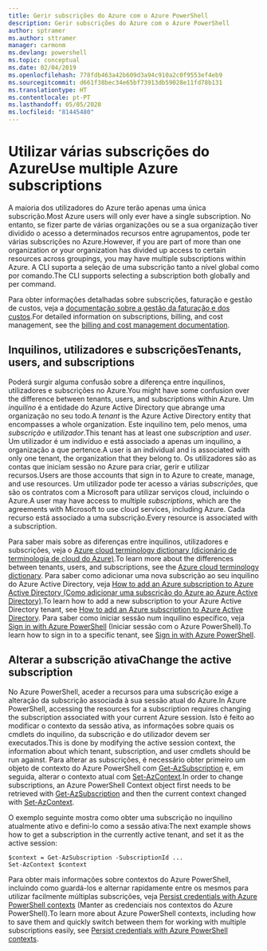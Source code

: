 ```yaml
---
title: Gerir subscrições do Azure com o Azure PowerShell
description: Gerir subscrições do Azure com o Azure PowerShell
author: sptramer
ms.author: sttramer
manager: carmonm
ms.devlang: powershell
ms.topic: conceptual
ms.date: 02/04/2019
ms.openlocfilehash: 778fdb463a42b609d3a94c910a2c0f9553ef4eb9
ms.sourcegitcommit: d661f38bec34e65bf73913db59028e11fd78b131
ms.translationtype: HT
ms.contentlocale: pt-PT
ms.lasthandoff: 05/05/2020
ms.locfileid: "81445480"
---
```

# <a name="use-multiple-azure-subscriptions"></a><span data-ttu-id="a3115-103">Utilizar várias subscrições do Azure</span><span class="sxs-lookup"><span data-stu-id="a3115-103">Use multiple Azure subscriptions</span></span>

<span data-ttu-id="a3115-104">A maioria dos utilizadores do Azure terão apenas uma única subscrição.</span><span class="sxs-lookup"><span data-stu-id="a3115-104">Most Azure users will only ever have a single subscription.</span></span> <span data-ttu-id="a3115-105">No entanto, se fizer parte de várias organizações ou se a sua organização tiver dividido o acesso a determinados recursos entre agrupamentos, pode ter várias subscrições no Azure.</span><span class="sxs-lookup"><span data-stu-id="a3115-105">However, if you are part of more than one organization or your organization has divided up access to certain resources across groupings, you may have multiple subscriptions within Azure.</span></span> <span data-ttu-id="a3115-106">A CLI suporta a seleção de uma subscrição tanto a nível global como por comando.</span><span class="sxs-lookup"><span data-stu-id="a3115-106">The CLI supports selecting a subscription both globally and per command.</span></span>

<span data-ttu-id="a3115-107">Para obter informações detalhadas sobre subscrições, faturação e gestão de custos, veja a [documentação sobre a gestão da faturação e dos custos](/azure/billing/).</span><span class="sxs-lookup"><span data-stu-id="a3115-107">For detailed information on subscriptions, billing, and cost management, see the [billing and cost management documentation](/azure/billing/).</span></span>

## <a name="tenants-users-and-subscriptions"></a><span data-ttu-id="a3115-108">Inquilinos, utilizadores e subscrições</span><span class="sxs-lookup"><span data-stu-id="a3115-108">Tenants, users, and subscriptions</span></span>

<span data-ttu-id="a3115-109">Poderá surgir alguma confusão sobre a diferença entre inquilinos, utilizadores e subscrições no Azure.</span><span class="sxs-lookup"><span data-stu-id="a3115-109">You might have some confusion over the difference between tenants, users, and subscriptions within Azure.</span></span> <span data-ttu-id="a3115-110">Um _inquilino_ é a entidade do Azure Active Directory que abrange uma organização no seu todo.</span><span class="sxs-lookup"><span data-stu-id="a3115-110">A _tenant_ is the Azure Active Directory entity that encompasses a whole organization.</span></span> <span data-ttu-id="a3115-111">Este inquilino tem, pelo menos, uma _subscrição_ e _utilizador_.</span><span class="sxs-lookup"><span data-stu-id="a3115-111">This tenant has at least one _subscription_ and _user_.</span></span> <span data-ttu-id="a3115-112">Um utilizador é um indivíduo e está associado a apenas um inquilino, a organização a que pertence.</span><span class="sxs-lookup"><span data-stu-id="a3115-112">A user is an individual and is associated with only one tenant, the organization that they belong to.</span></span> <span data-ttu-id="a3115-113">Os utilizadores são as contas que iniciam sessão no Azure para criar, gerir e utilizar recursos.</span><span class="sxs-lookup"><span data-stu-id="a3115-113">Users are those accounts that sign in to Azure to create, manage, and use resources.</span></span>
<span data-ttu-id="a3115-114">Um utilizador pode ter acesso a várias _subscrições_, que são os contratos com a Microsoft para utilizar serviços cloud, incluindo o Azure.</span><span class="sxs-lookup"><span data-stu-id="a3115-114">A user may have access to multiple _subscriptions_, which are the agreements with Microsoft to use cloud services, including Azure.</span></span> <span data-ttu-id="a3115-115">Cada recurso está associado a uma subscrição.</span><span class="sxs-lookup"><span data-stu-id="a3115-115">Every resource is associated with a subscription.</span></span>

<span data-ttu-id="a3115-116">Para saber mais sobre as diferenças entre inquilinos, utilizadores e subscrições, veja o [Azure cloud terminology dictionary (dicionário de terminologia de cloud do Azure)](/azure/azure-glossary-cloud-terminology).</span><span class="sxs-lookup"><span data-stu-id="a3115-116">To learn more about the differences between tenants, users, and subscriptions, see the [Azure cloud terminology dictionary](/azure/azure-glossary-cloud-terminology).</span></span>  <span data-ttu-id="a3115-117">Para saber como adicionar uma nova subscrição ao seu inquilino do Azure Active Directory, veja [How to add an Azure subscription to Azure Active Directory (Como adicionar uma subscrição do Azure ao Azure Active Directory)](/azure/active-directory/active-directory-how-subscriptions-associated-directory).</span><span class="sxs-lookup"><span data-stu-id="a3115-117">To learn how to add a new subscription to your Azure Active Directory tenant, see [How to add an Azure subscription to Azure Active Directory](/azure/active-directory/active-directory-how-subscriptions-associated-directory).</span></span>
<span data-ttu-id="a3115-118">Para saber como iniciar sessão num inquilino específico, veja [Sign in with Azure PowerShell](/powershell/azure/authenticate-azureps) (Iniciar sessão com o Azure PowerShell).</span><span class="sxs-lookup"><span data-stu-id="a3115-118">To learn how to sign in to a specific tenant, see [Sign in with Azure PowerShell](/powershell/azure/authenticate-azureps).</span></span>

## <a name="change-the-active-subscription"></a><span data-ttu-id="a3115-119">Alterar a subscrição ativa</span><span class="sxs-lookup"><span data-stu-id="a3115-119">Change the active subscription</span></span>

<span data-ttu-id="a3115-120">No Azure PowerShell, aceder a recursos para uma subscrição exige a alteração da subscrição associada à sua sessão atual do Azure.</span><span class="sxs-lookup"><span data-stu-id="a3115-120">In Azure PowerShell, accessing the resources for a subscription requires changing the subscription associated with your current Azure session.</span></span>
<span data-ttu-id="a3115-121">Isto é feito ao modificar o contexto da sessão ativa, as informações sobre quais os cmdlets do inquilino, da subscrição e do utilizador devem ser executados.</span><span class="sxs-lookup"><span data-stu-id="a3115-121">This is done by modifying the active session context, the information about which tenant, subscription, and user cmdlets should be run against.</span></span>
<span data-ttu-id="a3115-122">Para alterar as subscrições, é necessário obter primeiro um objeto de contexto do Azure PowerShell com [Get-AzSubscription](/powershell/module/az.accounts/get-azsubscription) e, em seguida, alterar o contexto atual com [Set-AzContext](/powershell/module/az.accounts/set-azcontext).</span><span class="sxs-lookup"><span data-stu-id="a3115-122">In order to change subscriptions, an Azure PowerShell Context object first needs to be retrieved with [Get-AzSubscription](/powershell/module/az.accounts/get-azsubscription) and then the current context changed with [Set-AzContext](/powershell/module/az.accounts/set-azcontext).</span></span>

<span data-ttu-id="a3115-123">O exemplo seguinte mostra como obter uma subscrição no inquilino atualmente ativo e defini-lo como a sessão ativa:</span><span class="sxs-lookup"><span data-stu-id="a3115-123">The next example shows how to get a subscription in the currently active tenant, and set it as the active session:</span></span>

```powershell-interactive
$context = Get-AzSubscription -SubscriptionId ...
Set-AzContext $context
```

<span data-ttu-id="a3115-124">Para obter mais informações sobre contextos do Azure PowerShell, incluindo como guardá-los e alternar rapidamente entre os mesmos para utilizar facilmente múltiplas subscrições, veja [Persist credentials with Azure PowerShell contexts](context-persistence.md) (Manter as credenciais nos contextos do Azure PowerShell).</span><span class="sxs-lookup"><span data-stu-id="a3115-124">To learn more about Azure PowerShell contexts, including how to save them and quickly switch between them for working with multiple subscriptions easily, see [Persist credentials with Azure PowerShell contexts](context-persistence.md).</span></span>
